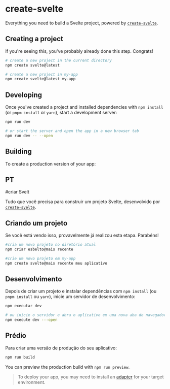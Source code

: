 # create-svelte

Everything you need to build a Svelte project, powered by [`create-svelte`](https://github.com/sveltejs/kit/tree/main/packages/create-svelte).

## Creating a project

If you're seeing this, you've probably already done this step. Congrats!

```bash
# create a new project in the current directory
npm create svelte@latest

# create a new project in my-app
npm create svelte@latest my-app
```

## Developing

Once you've created a project and installed dependencies with `npm install` (or `pnpm install` or `yarn`), start a development server:

```bash
npm run dev

# or start the server and open the app in a new browser tab
npm run dev -- --open
```

## Building

To create a production version of your app:




## PT ###

#criar Svelt

Tudo que você precisa para construir um projeto Svelte, desenvolvido por [`create-svelte`](https://github.com/sveltejs/kit/tree/main/packages/create-svelte).

## Criando um projeto

Se você está vendo isso, provavelmente já realizou esta etapa. Parabéns!

```bash
#cria um novo projeto no diretório atual
npm criar esbelto@mais recente

#crie um novo projeto em my-app
npm create svelte@mais recente meu aplicativo
```

## Desenvolvimento

Depois de criar um projeto e instalar dependências com `npm install` (ou `pnpm install` ou `yarn`), inicie um servidor de desenvolvimento:

```bash
npm executar dev

# ou inicie o servidor e abra o aplicativo em uma nova aba do navegador
npm execute dev ---open
```

## Prédio

Para criar uma versão de produção do seu aplicativo:

```bash
npm run build
```

You can preview the production build with `npm run preview`.

> To deploy your app, you may need to install an [adapter](https://kit.svelte.dev/docs/adapters) for your target environment.
